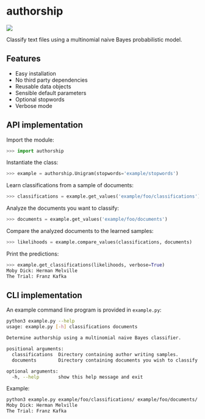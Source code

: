 # authorship

![](http://imgur.com/HZXlFqf.jpg)

Classify text files using a multinomial naive Bayes probabilistic model.

## Features

* Easy installation
* No third party dependencies
* Reusable data objects
* Sensible default parameters
* Optional stopwords
* Verbose mode

## API implementation

Import the module:

```py
>>> import authorship
```

Instantiate the class:

```py
>>> example = authorship.Unigram(stopwords='example/stopwords')
```

Learn classifications from a sample of documents:

```py
>>> classifications = example.get_values('example/foo/classifications')
```

Analyze the documents you want to classify:

```py
>>> documents = example.get_values('example/foo/documents')
```

Compare the analyzed documents to the learned samples:

```py
>>> likelihoods = example.compare_values(classifications, documents)
```

Print the predictions:

```py
>>> example.get_classifications(likelihoods, verbose=True)
Moby Dick: Herman Melville
The Trial: Franz Kafka
```

## CLI implementation

An example command line program is provided in `example.py`:

```sh
python3 example.py --help
usage: example.py [-h] classifications documents

Determine authorship using a multinomial naive Bayes classifier.

positional arguments:
  classifications  Directory containing author writing samples.
  documents        Directory containing documents you wish to classify.

optional arguments:
  -h, --help       show this help message and exit
```

Example:

```sh
python3 example.py example/foo/classifications/ example/foo/documents/
Moby Dick: Herman Melville
The Trial: Franz Kafka
```